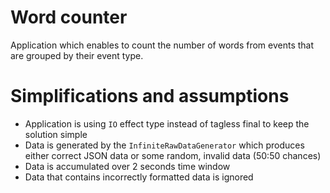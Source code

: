 # Word counter
Application which enables to count the number of words from events that are grouped by their event type.

# Simplifications and assumptions

* Application is using `IO` effect type instead of tagless final to keep the solution simple
* Data is generated by the `InfiniteRawDataGenerator` which produces either correct JSON data or some random, invalid data (50:50 chances)
* Data is accumulated over 2 seconds time window
* Data that contains incorrectly formatted data is ignored